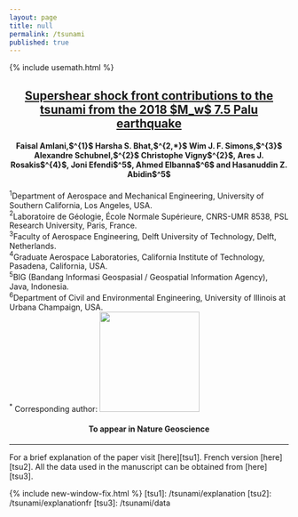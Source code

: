 ```yaml
---
layout: page
title: null
permalink: /tsunami
published: true
---
```


{% include usemath.html %}

<h2 align="center"><a href="https://harshasbhat.github.io/files/AmlaniBhatSimons2020a.pdf"> Supershear shock front contributions to the tsunami from the 2018 $M_w$ 7.5 Palu earthquake</a></h2>	
<h4 align="center">Faisal Amlani,$^{1}$ Harsha S. Bhat,$^{2,*}$ Wim J. F. Simons,$^{3}$ Alexandre Schubnel,$^{2}$ Christophe Vigny$^{2}$, Ares J. Rosakis$^{4}$, Joni Efendi$^5$, Ahmed Elbanna$^6$ and Hasanuddin Z. Abidin$^5$</h4>

$^1$Department of Aerospace and Mechanical Engineering, University of Southern California, Los Angeles, USA.<br>
$^2$Laboratoire de Géologie, École Normale Supérieure, CNRS-UMR 8538, PSL Research University, Paris, France.<br>
$^3$Faculty of Aerospace Engineering, Delft University of Technology, Delft, Netherlands.<br>
$^4$Graduate Aerospace Laboratories, California Institute of Technology, Pasadena, California, USA.<br>
$^5$BIG (Bandang Informasi Geospasial / Geospatial Information Agency), Java, Indonesia.<br>
$^6$Department of Civil and Environmental Engineering, University of Illinois at Urbana Champaign, USA.<br>
$^*$ Corresponding author: <img src="{{site.baseurl}}/images/email.png" class="responsive"><br>

<h4 align="Center">To appear in Nature Geoscience</h4>
<hr>
For a brief explanation of the paper visit [here][tsu1]. French version [here][tsu2]. All the data used in the manuscript can be obtained from [here][tsu3].

<style>
.responsive {
  width: 180px;
  max-width: 300px;
  height: auto;
}
</style>
{% include new-window-fix.html %}
[tsu1]: /tsunami/explanation
[tsu2]: /tsunami/explanationfr
[tsu3]: /tsunami/data


